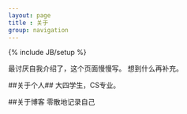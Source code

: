 ```yaml
---
layout: page
title : 关于
group: navigation
---
```

{% include JB/setup %}

最讨厌自我介绍了，这个页面慢慢写。
想到什么再补充。



##关于个人##
大四学生，CS专业。



##关于博客
零散地记录自己
